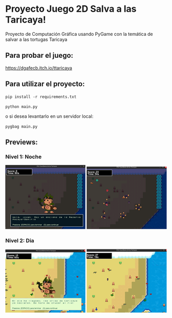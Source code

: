 # Proyecto Juego 2D Salva a las Taricaya!
Proyecto de Computación Gráfica usando PyGame con la temática de salvar a las tortugas Taricaya

## Para probar el juego: 
https://dgafecb.itch.io/ttaricaya

## Para utilizar el proyecto:

``pip install -r requirements.txt``

``python main.py``

o si desea levantarlo en un servidor local:

``pygbag main.py``

## Previews:
### Nivel 1: Noche
![Nivel 1](previews/nivel_noche_1.png) 
![Nivel 1](previews/nivel_noche_2.png) 
### Nivel 2: Dia
![Nivel 2](previews/nivel_dia_1.png) 
![Nivel 2](previews/nivel_dia_2.png) 